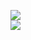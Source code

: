 [![](https://img.shields.io/badge/Made%20With-Github%20Spray-lightgrey.svg?style=for-the-badge&logo=github)](https://github.com/Annihil/github-spray#16752)  
[![](https://i.imgur.com/2DrTn0Z.gif)](https://github.com/Annihil/github-spray)